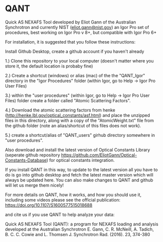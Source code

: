 # QANT
Quick AS NEXAFS Tool
developed by Eliot Gann of the Australian Synchrotron and currently NIST (eliot.gann@nist.gov)
an Igor Pro set of procedures, best working on Igor Pro v 8+, but compatible with Igor Pro 6+

For installation, it is suggested that you follow these instructions:

Install Github Desktop, create a github account if you haven't already

1.) Clone this repository to your local computer (doesn't matter where you store it, the default location is probaby fine)

2.) Create a shortcut (windows) or alias (mac) of the the "QANT_Igor" directory in the "Igor Procedures" folder (within Igor, go to  Help -> Igor Pro User Files)

3.) within the "user procedures" (within Igor, go to  Help -> Igor Pro User Files) folder create a folder called "Atomic Scattering Factors".

4.) Download the atomic scattering factors from henke (http://henke.lbl.gov/optical_constants/asf.html)  and place the unzipped files in this directory, along with a copy of the "AtomicWeight.txt" file from the github folder (note an alias/shortcut of this files does not work).

5.) create a shortcut/alias of "QANT_users" girhub directory somewhere in "user procedures".  

Also download and install the latest version of Optical Constants Library (seperate github repository https://github.com/EliotGann/Optical-Constants-Database) for optical constants integration.

If you install QANT in this way, to update to the latest version all you have to do is go into github desktop and fetch the latest master version which will always be updated here.  You can also make changes to QANT and github will let us merge them nicely!

For more details on QANT, how it works, and how you should use it, including some videos please see the official publication:
https://doi.org/10.1107/S1600577515018688

and cite us if you use QANT to help analyze your data:

Quick AS NEXAFS Tool (QANT): a program for NEXAFS loading and analysis developed at the Australian Synchrotron
E. Gann, C. R. McNeill, A. Tadich, B. C. C. Cowie and L. Thomsen
J. Synchrotron Rad. (2016). 23, 374-380
